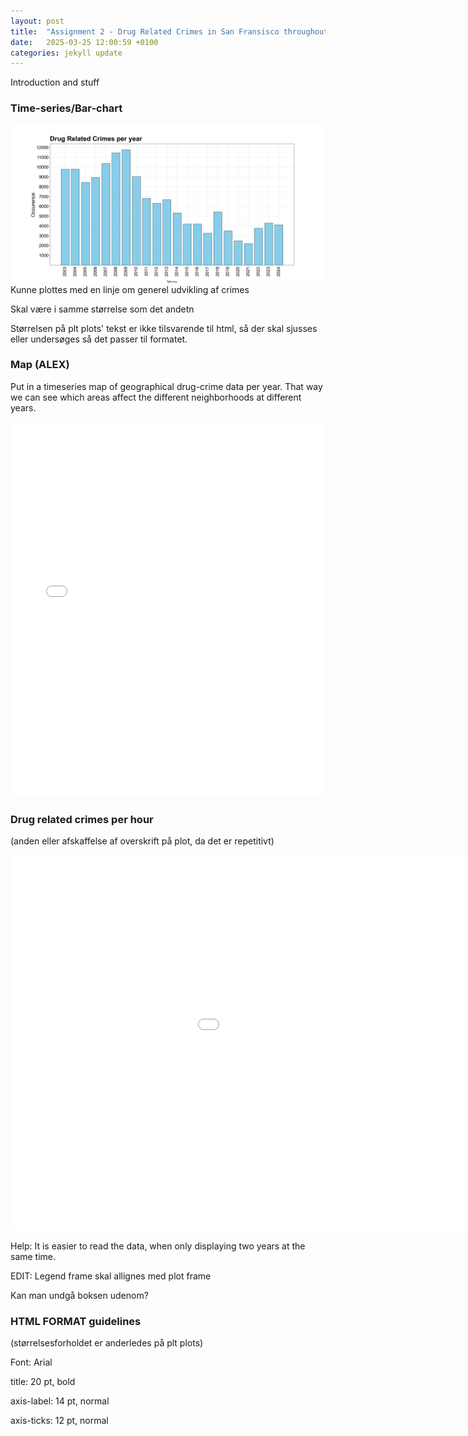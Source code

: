 ```yaml
---
layout: post
title:  "Assignment 2 - Drug Related Crimes in San Fransisco throughout the years"
date:   2025-03-25 12:00:59 +0100
categories: jekyll update
---
```

Introduction and stuff

### Time-series/Bar-chart
![Time series](/images/drug_per_year.png)
Kunne plottes med en linje om generel udvikling af crimes

Skal være i samme størrelse som det andetn

Størrelsen på plt plots' tekst er ikke tilsvarende til html, så der skal sjusses eller undersøges så det passer til formatet.

### Map (ALEX)
Put in a timeseries map of geographical drug-crime data per year. That way we can see which areas affect the different neighborhoods at different years.
<iframe src="/images/heatmapdrugs.html" width="100%" height="600px" style="border:none;"></iframe>

### Drug related crimes per hour 
(anden eller afskaffelse af overskrift på plot, da det er repetitivt)

<p style="text-align:center;"><iframe src="/images/drug_per_hour.html" width="1200" height="600" style="border:none;"></iframe></p>


Help: It is easier to read the data, when only displaying two years at the same time.

EDIT: Legend frame skal allignes med plot frame

Kan man undgå boksen udenom?

### HTML FORMAT guidelines
(størrelsesforholdet er anderledes på plt plots)

Font: Arial

title: 20 pt, bold

axis-label: 14 pt, normal

axis-ticks: 12 pt, normal